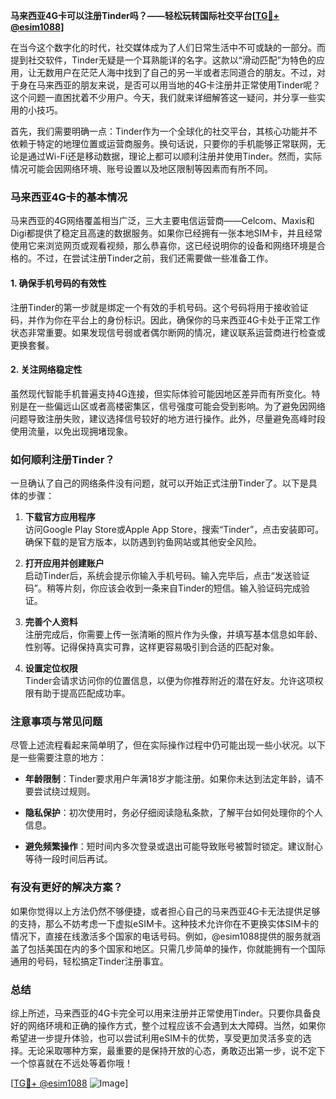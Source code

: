 **马来西亚4G卡可以注册Tinder吗？——轻松玩转国际社交平台[[TG💪+ @esim1088](https://t.me/s/esim1088)]**

在当今这个数字化的时代，社交媒体成为了人们日常生活中不可或缺的一部分。而提到社交软件，Tinder无疑是一个耳熟能详的名字。这款以“滑动匹配”为特色的应用，让无数用户在茫茫人海中找到了自己的另一半或者志同道合的朋友。不过，对于身在马来西亚的朋友来说，是否可以用当地的4G卡注册并正常使用Tinder呢？这个问题一直困扰着不少用户。今天，我们就来详细解答这一疑问，并分享一些实用的小技巧。

首先，我们需要明确一点：Tinder作为一个全球化的社交平台，其核心功能并不依赖于特定的地理位置或运营商服务。换句话说，只要你的手机能够正常联网，无论是通过Wi-Fi还是移动数据，理论上都可以顺利注册并使用Tinder。然而，实际情况可能会因网络环境、账号设置以及地区限制等因素而有所不同。

### 马来西亚4G卡的基本情况

马来西亚的4G网络覆盖相当广泛，三大主要电信运营商——Celcom、Maxis和Digi都提供了稳定且高速的数据服务。如果你已经拥有一张本地SIM卡，并且经常使用它来浏览网页或观看视频，那么恭喜你，这已经说明你的设备和网络环境是合格的。不过，在尝试注册Tinder之前，我们还需要做一些准备工作。

#### 1. 确保手机号码的有效性

注册Tinder的第一步就是绑定一个有效的手机号码。这个号码将用于接收验证码，并作为你在平台上的身份标识。因此，确保你的马来西亚4G卡处于正常工作状态非常重要。如果发现信号弱或者偶尔断网的情况，建议联系运营商进行检查或更换套餐。

#### 2. 关注网络稳定性

虽然现代智能手机普遍支持4G连接，但实际体验可能因地区差异而有所变化。特别是在一些偏远山区或者高楼密集区，信号强度可能会受到影响。为了避免因网络问题导致注册失败，建议选择信号较好的地方进行操作。此外，尽量避免高峰时段使用流量，以免出现拥堵现象。

### 如何顺利注册Tinder？

一旦确认了自己的网络条件没有问题，就可以开始正式注册Tinder了。以下是具体的步骤：

1. **下载官方应用程序**  
   访问Google Play Store或Apple App Store，搜索“Tinder”，点击安装即可。确保下载的是官方版本，以防遇到钓鱼网站或其他安全风险。

2. **打开应用并创建账户**  
   启动Tinder后，系统会提示你输入手机号码。输入完毕后，点击“发送验证码”。稍等片刻，你应该会收到一条来自Tinder的短信。输入验证码完成验证。

3. **完善个人资料**  
   注册完成后，你需要上传一张清晰的照片作为头像，并填写基本信息如年龄、性别等。记得保持真实可靠，这样更容易吸引到合适的匹配对象。

4. **设置定位权限**  
   Tinder会请求访问你的位置信息，以便为你推荐附近的潜在好友。允许这项权限有助于提高匹配成功率。

### 注意事项与常见问题

尽管上述流程看起来简单明了，但在实际操作过程中仍可能出现一些小状况。以下是一些需要注意的地方：

- **年龄限制**：Tinder要求用户年满18岁才能注册。如果你未达到法定年龄，请不要尝试绕过规则。
  
- **隐私保护**：初次使用时，务必仔细阅读隐私条款，了解平台如何处理你的个人信息。

- **避免频繁操作**：短时间内多次登录或退出可能导致账号被暂时锁定。建议耐心等待一段时间后再试。

### 有没有更好的解决方案？

如果你觉得以上方法仍然不够便捷，或者担心自己的马来西亚4G卡无法提供足够的支持，那么不妨考虑一下虚拟eSIM卡。这种技术允许你在不更换实体SIM卡的情况下，直接在线激活多个国家的电话号码。例如，@esim1088提供的服务就涵盖了包括美国在内的多个国家和地区。只需几步简单的操作，你就能拥有一个国际通用的号码，轻松搞定Tinder注册事宜。

### 总结

综上所述，马来西亚的4G卡完全可以用来注册并正常使用Tinder。只要你具备良好的网络环境和正确的操作方式，整个过程应该不会遇到太大障碍。当然，如果你希望进一步提升体验，也可以尝试利用eSIM卡的优势，享受更加灵活多变的选择。无论采取哪种方案，最重要的是保持开放的心态，勇敢迈出第一步，说不定下一个惊喜就在不远处等着你哦！

[[TG💪+ @esim1088](https://t.me/s/esim1088) ![Image](https://i.postimg.cc/4NQfJmqS/Snipaste-2025-05-13-00-14-12.png)]